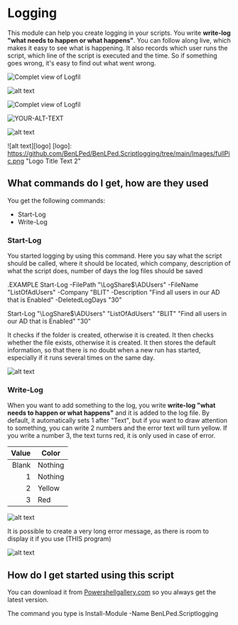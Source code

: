 # Logging

This module can help you create logging in your scripts. You write **write-log "what needs to happen or what happens"**. You can follow along live, which makes it easy to see what is happening. It also records which user runs the script, which line of the script is executed and the time. So if something goes wrong, it's easy to find out what went wrong.

![Complet view of Logfil](https://github.com/BenLPed/BenLPed.Scriptlogging/tree/main/Images/fullPic.png?raw=true)

![alt text](https://github.com/BenLPED/BenLPed.Scriptlogging/blob/main/fullPic.png?raw=true)


![Complet view of Logfil](https://github.com/BenLPed/BenLPed.Scriptlogging/tree/main/Images/fullPic.png)

<img alt="YOUR-ALT-TEXT" src="(https://github.com/BenLPed/BenLPed.Scriptlogging/tree/main/Images/fullPic.png)">

![alt text](https://github.com/BenLPed/BenLPed.Scriptlogging/tree/main/Images/fullPic.png "Logo Title Text 1")

![alt text][logo]
[logo]: https://github.com/BenLPed/BenLPed.Scriptlogging/tree/main/Images/fullPic.png "Logo Title Text 2"


## What commands do I get, how are they used

You get the following commands:
- Start-Log
- Write-Log

### Start-Log

You started logging by using this command. Here you say what the script should be called, where it should be located, which company, description of what the script does, number of days the log files should be saved

.EXAMPLE
Start-Log -FilePath "\\LogShare$\ADUsers" -FileName "ListOfAdUsers" -Company "BLIT" -Description "Find all users in our AD that is Enabled" -DeletedLogDays "30"

Start-Log "\\LogShare$\ADUsers" "ListOfAdUsers" "BLIT" "Find all users in our AD that is Enabled" "30"

It checks if the folder is created, otherwise it is created. It then checks whether the file exists, otherwise it is created.
It then stores the default information, so that there is no doubt when a new run has started, especially if it runs several times on the same day.


![alt text](https://github.com/BenLPed/BenLPed.Scriptlogging/tree/main/Images/Start-Log.png?raw=true)

### Write-Log

When you want to add something to the log, you write **write-log "what needs to happen or what happens"** and it is added to the log file. By default, it automatically sets 1 after "Text", but if you want to draw attention to something, you can write 2 numbers and the error text will turn yellow. If you write a number 3, the text turns red, it is only used in case of error.


| Value | Color     |
|------:|-----------|
|  Blank| Nothing   |
|      1| Nothing   |
|      2| Yellow    |
|      3| Red       |

![alt text](https://github.com/BenLPed/BenLPed.Scriptlogging/tree/main/Images/LineColor.png?raw=true)


It is possible to create a very long error message, as there is room to display it if you use (THIS program)

![alt text](https://github.com/BenLPed/BenLPed.Scriptlogging/tree/main/ImagesDescription.png?raw=true)



## How do I get started using this script

You can download it from [Powershellgallery.com](https://www.powershellgallery.com/packages/BenLPed.Scriptlogging) so you always get the latest version.

The command you type is
Install-Module -Name BenLPed.Scriptlogging
